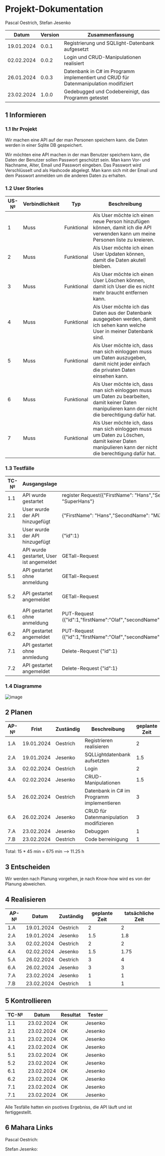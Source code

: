 # Projekt-Dokumentation



Pascal Oestrich, Stefan Jesenko

| Datum | Version | Zusammenfassung                                              |
| ----- | ------- | ------------------------------------------------------------ |
|    19.01.2024   | 0.0.1   |   Registrierung und SQLlight-Datenbank aufgesetzt            |
|    02.02.2024   | 0.0.2   |     Login und CRUD-Manipulationen realisiert          |
|    26.01.2024   | 0.0.3   |     Datenbank in C# im Programm implementiert und CRUD für Datenmanipulation modifiziert        |
|    23.02.2024   | 1.0.0   |    Gedebugged und Codebereinigt, das Programm getestet          |


## 1 Informieren

### 1.1 Ihr Projekt

Wir machen eine API auf der man Personen speichern kann. die Daten werden in einer Sqlite DB gespeichert.

Wir möchten eine API machen in der man Benutzer speichern kann, die Daten der Benutzer sollen Passwort geschützt sein.
Man kann Vor- und Nachname, Alter, Email und Passwort eingeben. Das Passwort wird Verschlüsselt und als Hashcode abgelegt.
Man kann sich mit der Email und dem Passwort anmelden um die anderen Daten zu erhalten. 

### 1.2 User Stories

| US-№ | Verbindlichkeit | Typ  | Beschreibung                       |
| ---- | --------------- | ---- | ---------------------------------- |
| 1    |Muss|Funktional|Als User möchte ich einen neue Person hinzufügen können, damit ich die API verwenden kann um meine Personen liste zu kreieren.|
| 2    |Muss|Funktional|Als User möchte ich einen User Updaten können, damit die Daten akutell bleiben.|
| 3    |Muss|Funktional|Als User möchte ich einen User Löschen können, damit ich User die es nicht mehr braucht entfernen kann.|
| 4    |Muss|Funktional|Als User möchte ich das Daten aus der Datenbank ausgegeben werden, damit ich sehen kann welche User in meiner Datenbank sind.|
| 5    |Muss|Funktional|Als User möchte ich, dass man sich einloggen muss um Daten auszugeben, damit nicht jeder einfach die privaten Daten einsehen kann.|
| 6    |Muss|Funktional|Als User möchte ich, dass man sich einloggen muss um Daten zu bearbeiten, damit keiner Daten manipulieren kann der nicht die berechtigung dafür hat.|
| 7    |Muss|Funktional|Als User möchte ich, dass man sich einloggen muss um Daten zu Löschen, damit keiner Daten manipulieren kann der nicht die berechtigung dafür hat.|



### 1.3 Testfälle

| TC-№ | Ausgangslage | Eingabe | Erwartete Ausgabe |
| ---- | ------------ | ------- | ----------------- |
| 1.1  |API wurde gestartet|register Request({"FirstName": "Hans","SecondName": "Peter","EMail": "Hans.Peter@gmail.com","Age": 45,"Password": "123","UserName": "SuperHans"}|200 OK({"id":0,"firstName":"Hans","secondName":"Peter","eMail":"Hans.Peter@gmail.com","age":45,"password":"123","userName":"SuperHans"}))|
| 2.1  |User wurde der API hinzugefügt|{"FirstName": "Hans","SecondName": "Müller","EMail": "Hans.Müller@gmail.com","Age": 45,"Password": "123","UserName": "SuperHans"}|200 OK({"id":0,"firstName":"Hans","secondName":"Müller","eMail":"Hans.Müller@gmail.com","age":45,"password":"123","userName":"SuperHans"})|
| 3.1  |User wurde der API hinzugefügt|{"id":1}| 201 OK ({"id":1,"firstName":"Hans","secondName":"Peter","eMail":"Hans.Peter@gmail.com","age":45, "password":"123","userName":"SuperHans"}))|
| 4.1 | API wurde gestartet, User ist angemeldet | GETall-Request | 200 OK ({"id":1,"firstName":"Olaf","secondName":"Scholz","eMail":"Olaf.Scholz@gmail.com","age":26,"password":"Olfaf","userName":"Bundeskanzler"}({"id":2,"firstName":"Hans","secondName":"Peter","eMail":"Hans.Peter@gmail.com","age":45,"password":"123","userName":"SuperHans"})) |
| 5.1 | API gestartet ohne anmeldung | GETall-Request | 401 Badrequest |
| 5.2 | API gestartet angemeldet | GETall-Request | 200 OK ({"id":1,"firstName":"Olaf","secondName":"Scholz","eMail":"Olaf.Scholz@gmail.com","age":26,"password":"Olfaf","userName":"Bundeskanzler"}({"id":2,"firstName":"Hans","secondName":"Peter","eMail":"Hans.Peter@gmail.com","age":45,"password":"123","userName":"SuperHans"}))|
| 6.1 | API gestartet ohne anmeldung | PUT-Request ({"id":1,"firstName":"Olaf","secondName":"Brieder","eMail":"Olaf.Brieder@gmail.com","age":30,"password":"Olfaf","userName":"Bundeskanzler"}) | 401 Badrequest |
| 6.2 | API gestartet angemeldet | PUT-Request ({"id":1,"firstName":"Olaf","secondName":"Brieder","eMail":"Olaf.Brieder@gmail.com","age":30,"password":"Olfaf","userName":"Bundeskanzler"}) | 200 OK |
| 7.1 |API gestartet ohne anmledung |Delete-Request {"id":1} | 401 Badrequest |
| 7.2 |API gestartet angemeldet |Delete-Request {"id":1} | 200 OK |


### 1.4 Diagramme

![image](https://github.com/Tagesmeister/API-Lernatelier-1303/assets/110892258/db81583c-daac-4d88-b5bb-020fecd19616)


## 2 Planen

| AP-№ | Frist | Zuständig | Beschreibung | geplante Zeit |
| ---- | ----- | --------- | ------------ | ------------- |
| 1.A  |  19.01.2024     |     Oestrich      |     Registrieren realisieren         |      2         |
| 2.A  |   19.01.2024    |    Jesenko       |     SQLLightdatenbank aufsetzten         |        1.5       |
| 3.A  |  02.02.2024   |  Oestrich   |     Login        |      2        |
| 4.A  |   02.02.2024  |  Jesenko   |       CRUD-Manipulationen      |     1.5        |
| 5.A  |  26.02.2024   |   Oestrich  |       Datenbank in C# im Programm implementieren      |       3       |
| 6.A  |   26.02.2024  |  Jesenko  |   CRUD für Datenmanipulation modifizieren         |       3       |
| 7.A  |  23.02.2024    |   Jesenko  |  Debuggen           |        1      |
| 7.B  |  23.02.2024   |   Oestrich  |    Code berreinigung         |      1        |

Total: 15 * 45 min = 675 min --> 11.25 h

## 3 Entscheiden

Wir werden nach Planung vorgehen, je nach Know-how wird es von der Planung abweichen.

## 4 Realisieren

| AP-№ | Datum | Zuständig | geplante Zeit | tatsächliche Zeit |
| ---- | ----- | --------- | ------------- | ----------------- |
| 1.A  |   19.01.2024   |      Oestrich     |       2 |  2   |
| 2.A  |   19.01.2024    |    Jesenko       |     1.5 |  1.8   |
| 3.A  |   02.02.2024    |     Oestrich      |      2 |  2   |
| 4.A  |   02.02.2024    |      Jesenko     |     1.5 |   1.75  |
| 5.A  |   26.02.2024    |      Oestrich     |      3 |   4  |
| 6.A  |   26.02.2024    |     Jesenko      |       3 |   3  |
| 7.A  |   23.02.2024    |      Jesenko     |       1 |   1  |
| 7.B  |   23.02.2024   |       Oestrich    |       1 |   1  |


## 5 Kontrollieren

| TC-№ | Datum | Resultat | Tester |
| ---- | ----- | -------- | ------ |
| 1.1  |   23.02.2024    |    OK      |    Jesenko    |
| 2.1  |   23.02.2024    |      OK    |    Jesenko    |
|  3.1 |   23.02.2024    |        OK  |    Jesenko    |
| 4.1  |   23.02.2024    |     OK     |   Jesenko     |
| 5.1  |   23.02.2024    |      OK    |    Jesenko    |
| 5.2  |  23.02.2024     |        OK  |    Jesenko    |
|  6.1 |   23.02.2024    |      OK    |   Jesenko     |
|  6.2 |  23.02.2024     |        OK  |    Jesenko    |
|  7.1 |   23.02.2024    |       OK   |    Jesenko    |
| 7.1  |   23.02.2024    |         OK |    Jesenko    |

Alle Tesfälle hatten ein psotives Ergebniss, die API läuft und ist fertiggestellt.

## 6 Mahara Links

Pascal Oestrich:

Stefan Jesenko:
